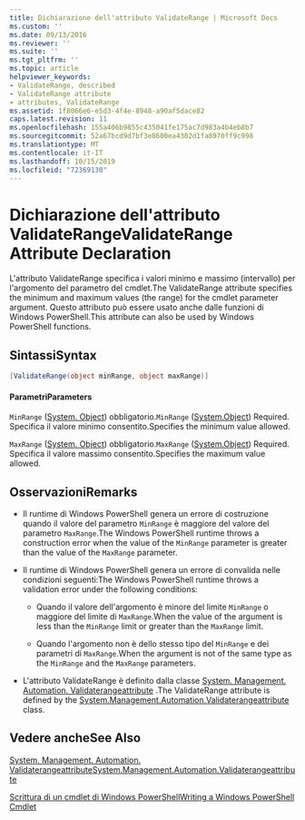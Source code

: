 ```yaml
---
title: Dichiarazione dell'attributo ValidateRange | Microsoft Docs
ms.custom: ''
ms.date: 09/13/2016
ms.reviewer: ''
ms.suite: ''
ms.tgt_pltfrm: ''
ms.topic: article
helpviewer_keywords:
- ValidateRange, described
- ValidateRange attribute
- attributes, ValidateRange
ms.assetid: 1f8066e6-e5d3-4f4e-8948-a90af5dace82
caps.latest.revision: 11
ms.openlocfilehash: 155a406b9855c435041fe175ac7d983a4b4eb8b7
ms.sourcegitcommit: 52a67bcd9d7bf3e8600ea4302d1fa8970ff9c998
ms.translationtype: MT
ms.contentlocale: it-IT
ms.lasthandoff: 10/15/2019
ms.locfileid: "72369130"
---
```

# <a name="validaterange-attribute-declaration"></a><span data-ttu-id="5b145-102">Dichiarazione dell'attributo ValidateRange</span><span class="sxs-lookup"><span data-stu-id="5b145-102">ValidateRange Attribute Declaration</span></span>

<span data-ttu-id="5b145-103">L'attributo ValidateRange specifica i valori minimo e massimo (intervallo) per l'argomento del parametro del cmdlet.</span><span class="sxs-lookup"><span data-stu-id="5b145-103">The ValidateRange attribute specifies the minimum and maximum values (the range) for the cmdlet parameter argument.</span></span> <span data-ttu-id="5b145-104">Questo attributo può essere usato anche dalle funzioni di Windows PowerShell.</span><span class="sxs-lookup"><span data-stu-id="5b145-104">This attribute can also be used by Windows PowerShell functions.</span></span>

## <a name="syntax"></a><span data-ttu-id="5b145-105">Sintassi</span><span class="sxs-lookup"><span data-stu-id="5b145-105">Syntax</span></span>

```csharp
[ValidateRange(object minRange, object maxRange)]
```

#### <a name="parameters"></a><span data-ttu-id="5b145-106">Parametri</span><span class="sxs-lookup"><span data-stu-id="5b145-106">Parameters</span></span>

<span data-ttu-id="5b145-107">`MinRange` ([System. Object](/dotnet/api/system.object)) obbligatorio.</span><span class="sxs-lookup"><span data-stu-id="5b145-107">`MinRange` ([System.Object](/dotnet/api/system.object)) Required.</span></span> <span data-ttu-id="5b145-108">Specifica il valore minimo consentito.</span><span class="sxs-lookup"><span data-stu-id="5b145-108">Specifies the minimum value allowed.</span></span>

<span data-ttu-id="5b145-109">`MaxRange` ([System. Object](/dotnet/api/system.object)) obbligatorio.</span><span class="sxs-lookup"><span data-stu-id="5b145-109">`MaxRange` ([System.Object](/dotnet/api/system.object)) Required.</span></span> <span data-ttu-id="5b145-110">Specifica il valore massimo consentito.</span><span class="sxs-lookup"><span data-stu-id="5b145-110">Specifies the maximum value allowed.</span></span>

## <a name="remarks"></a><span data-ttu-id="5b145-111">Osservazioni</span><span class="sxs-lookup"><span data-stu-id="5b145-111">Remarks</span></span>

- <span data-ttu-id="5b145-112">Il runtime di Windows PowerShell genera un errore di costruzione quando il valore del parametro `MinRange` è maggiore del valore del parametro `MaxRange`.</span><span class="sxs-lookup"><span data-stu-id="5b145-112">The Windows PowerShell runtime throws a construction error when the value of the `MinRange` parameter is greater than the value of the `MaxRange` parameter.</span></span>

- <span data-ttu-id="5b145-113">Il runtime di Windows PowerShell genera un errore di convalida nelle condizioni seguenti:</span><span class="sxs-lookup"><span data-stu-id="5b145-113">The Windows PowerShell runtime throws a validation error under the following conditions:</span></span>

    - <span data-ttu-id="5b145-114">Quando il valore dell'argomento è minore del limite `MinRange` o maggiore del limite di `MaxRange`.</span><span class="sxs-lookup"><span data-stu-id="5b145-114">When the value of the argument is less than the `MinRange` limit or greater than the `MaxRange` limit.</span></span>

    - <span data-ttu-id="5b145-115">Quando l'argomento non è dello stesso tipo del `MinRange` e dei parametri di `MaxRange`.</span><span class="sxs-lookup"><span data-stu-id="5b145-115">When the argument is not of the same type as the `MinRange` and the `MaxRange` parameters.</span></span>

- <span data-ttu-id="5b145-116">L'attributo ValidateRange è definito dalla classe [System. Management. Automation. Validaterangeattribute](/dotnet/api/System.Management.Automation.ValidateRangeAttribute) .</span><span class="sxs-lookup"><span data-stu-id="5b145-116">The ValidateRange attribute is defined by the [System.Management.Automation.Validaterangeattribute](/dotnet/api/System.Management.Automation.ValidateRangeAttribute) class.</span></span>

## <a name="see-also"></a><span data-ttu-id="5b145-117">Vedere anche</span><span class="sxs-lookup"><span data-stu-id="5b145-117">See Also</span></span>

[<span data-ttu-id="5b145-118">System. Management. Automation. Validaterangeattribute</span><span class="sxs-lookup"><span data-stu-id="5b145-118">System.Management.Automation.Validaterangeattribute</span></span>](/dotnet/api/System.Management.Automation.ValidateRangeAttribute)

[<span data-ttu-id="5b145-119">Scrittura di un cmdlet di Windows PowerShell</span><span class="sxs-lookup"><span data-stu-id="5b145-119">Writing a Windows PowerShell Cmdlet</span></span>](./writing-a-windows-powershell-cmdlet.md)
